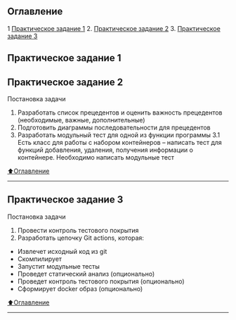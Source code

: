 ## Оглавление

1  [Практическое задание 1](#Практическое-задание-1)
2. [Практическое задание 2](#Практическое-задание-2)
3. [Практическое задание 3](#Практическое-задание-3)

## Практическое задание 1

## Практическое задание 2
Постановка задачи
1. Разработать список прецедентов и оценить важность прецедентов
(необходимые, важные, дополнительные)
2. Подготовить диаграммы последовательности для прецедентов
3. Разработать модульный тест для одной из функции программы
3.1 Есть класс для работы с набором контейнеров – написать тест для
функций добавления, удаления, получения информации о контейнере.
Необходимо написать модульные тест

[:arrow_up:Оглавление](#Оглавление)
___

## Практическое задание 3
Постановка задачи
1. Провести контроль тестового покрытия
2. Разработать цепочку Git actions, которая:
- Извлечет исходный код из git
- Скомпилирует
- Запустит модульные тесты
- Проведет статический анализ (опционально)
- Проведет контроль тестового покрытия (опционально)
- Сформирует docker образ (опционально)

[:arrow_up:Оглавление](#Оглавление)
___
